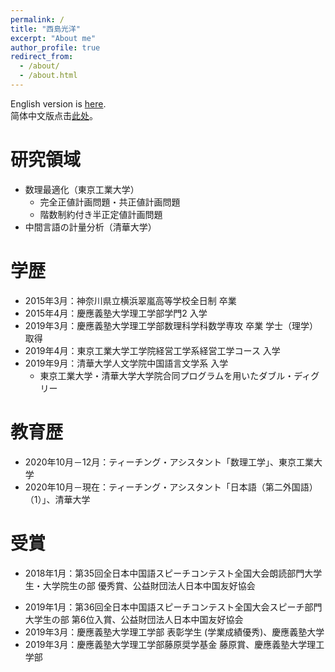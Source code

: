 ```yaml
---
permalink: /
title: "西島光洋"
excerpt: "About me"
author_profile: true
redirect_from:
  - /about/
  - /about.html
---
```

English version is [here](https://xidaogy.github.io/english/).
<br>
简体中文版点击[此处](https://xidaogy.github.io/chinese/)。

# 研究領域
- 数理最適化（東京工業大学）
  - 完全正値計画問題・共正値計画問題
  - 階数制約付き半正定値計画問題
- 中間言語の計量分析（清華大学）

# 学歴
- 2015年3月：神奈川県立横浜翠嵐高等学校全日制 卒業
- 2015年4月：慶應義塾大学理工学部学門2 入学
- 2019年3月：慶應義塾大学理工学部数理科学科数学専攻 卒業 学士（理学）取得
- 2019年4月：東京工業大学工学院経営工学系経営工学コース 入学
- 2019年9月：清華大学人文学院中国語言文学系 入学
  - 東京工業大学・清華大学大学院合同プログラムを用いたダブル・ディグリー

# 教育歴
- 2020年10月－12月：ティーチング・アシスタント「数理工学」、東京工業大学
- 2020年10月－現在：ティーチング・アシスタント「日本語（第二外国語）（1）」、清華大学

# 受賞
<!-- #- 2017年10月：第35回全日本中国語スピーチコンテスト神奈川県大会朗読部門大学生・大学院生の部 最優秀賞」、一般社団法人神奈川県日本中国友好協会-->
- 2018年1月：第35回全日本中国語スピーチコンテスト全国大会朗読部門大学生・大学院生の部 優秀賞、公益財団法人日本中国友好協会
<!-- - 2018年10月：第36回全日本中国語スピーチコンテスト神奈川県大会スピーチ部門大学生の部 最優秀賞、一般社団法人神奈川県日本中国友好協会-->
- 2019年1月：第36回全日本中国語スピーチコンテスト全国大会スピーチ部門大学生の部 第6位入賞、公益財団法人日本中国友好協会
- 2019年3月：慶應義塾大学理工学部 表彰学生 (学業成績優秀)、慶應義塾大学
- 2019年3月：慶應義塾大学理工学部藤原奨学基金 藤原賞、慶應義塾大学理工学部
